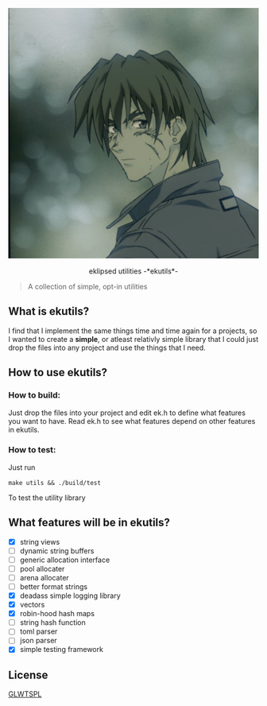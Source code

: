 ![eklipsed](/eklipsed.jpg)
<p align="center">eklipsed utilities -*ekutils*-</p>

> A collection of simple, opt-in utilities

## What is ekutils?
I find that I implement the same things time and time again for a projects, so
I wanted to create a **simple**, or atleast relativly simple library that I
could just drop the files into any project and use the things that I need.

## How to use ekutils?
### How to build:
Just drop the files into your project and edit ek.h to define what features
you want to have. Read ek.h to see what features depend on other features in
ekutils.

### How to test:
Just run
```
make utils && ./build/test
```
To test the utility library

## What features will be in ekutils?
- [x] string views
- [ ] dynamic string buffers
- [ ] generic allocation interface
- [ ] pool allocater
- [ ] arena allocater
- [ ] better format strings
- [x] deadass simple logging library
- [x] vectors
- [x] robin-hood hash maps
- [ ] string hash function
- [ ] toml parser
- [ ] json parser
- [x] simple testing framework

## License
[GLWTSPL](/LICENSE)


